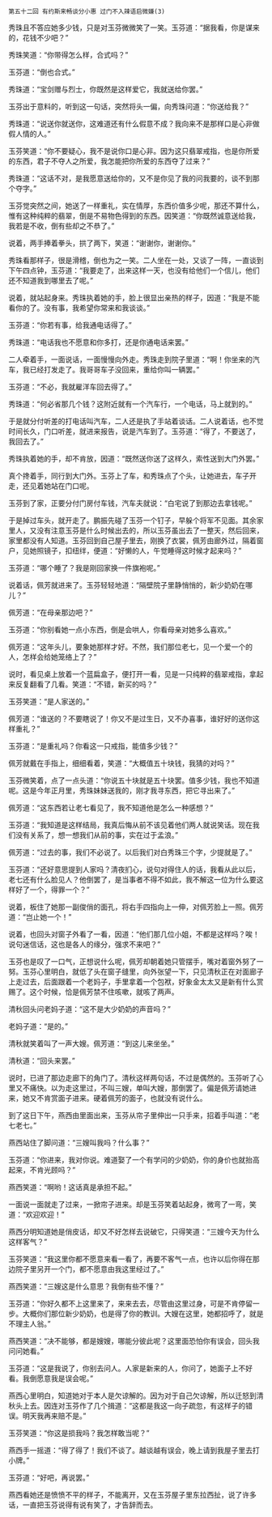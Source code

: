     第五十二回 有约斯来畅谈分小惠 过门不入辣语启微嫌(3) 

   秀珠且不答应她多少钱，只是对玉芬微微笑了一笑。玉芬道：“据我看，你是谋来的，花钱不少吧？”

   秀珠笑道：“你带得怎么样，合式吗？”

   玉芬道：“倒也合式。”

   秀珠道：“宝剑赠与烈士，你既然是这样爱它，我就送给你罢。”

   玉芬出于意料的，听到这一句话，突然将头一偏，向秀珠问道：“你送给我？”

   秀珠道：“说送你就送你，这难道还有什么假意不成？我向来不是那样口是心非做假人情的人。”

   玉芬笑道：“你不要疑心，我不是说你口是心非。因为这只翡翠戒指，也是你所爱的东西，君子不夺人之所爱，我怎能把你所爱的东西夺了过来？”

   秀珠道：“这话不对，是我愿意送给你的，又不是你见了我的问我要的，谈不到那个夺字。”

   玉芬觉突然之间，她送了一样重礼，实在情厚，东西价值多少呢，那还不算什么，惟有这种纯粹的翡翠，倒是不易物色得到的东西。因笑道：“你既然诚意送给我，我若是不收，倒有些却之不恭了。”

   说着，两手捧着拳头，拱了两下，笑道：“谢谢你，谢谢你。”

   秀珠看那样子，很是滑稽，倒也为之一笑。二人坐在一处，又谈了一阵，一直谈到下午四点钟，玉芬道：“我要走了，出来这样一天，也没有给他们一个信儿，他们还不知道我到哪里去了呢。”

   说着，就站起身来。秀珠执着她的手，脸上很显出亲热的样子，因道：“我是不能看你的了。没有事，我希望你常来和我谈谈。”

   玉芬道：“你若有事，给我通电话得了。”

   秀珠道：“电话我也不愿意和你多打，还是你通电话来罢。”

   二人牵着手，一面说话，一面慢慢向外走。秀珠走到院子里道：“啊！你坐来的汽车，我已经打发走了。我哥哥车子没回来，重给你叫一辆罢。”

   玉芬道：“不必，我就雇洋车回去得了。”

   秀珠道：“何必省那几个钱？这附近就有一个汽车行，一个电话，马上就到的。”

   于是就分付听差的打电话叫汽车，二人还是执了手站着谈话。二人说着话，也不觉时间长久，门口听差，就进来报告，说是汽车到了。玉芬道：“得了，不要送了，我回去了。”

   秀珠执着她的手，却不肯放，因道：“既然送你送了这样久，索性送到大门外罢。”

   真个搀着手，同行到大门外。玉芬上了车，和秀珠点了个头，让她进去，车子开走，还见着她站在门口呢。

   玉芬到了家，正要分付门房付车钱，汽车夫就说：“白宅说了到那边去拿钱呢。”

   于是掉过车头，就开走了。鹏振先碰了玉芬一个钉子，早躲个将军不见面。其余家里人，又没有注意玉芬是什么时候出去的，所以玉芬虽出去了一整天，然后回来，家里都没有人知道。玉芬回到自己屋子里去，刚换了衣裳，佩芳由廊外过，隔着窗户，见她照镜子，扣纽绊，便道：“好懒的人，午觉睡得这时候才起来吗？”

   玉芬道：“哪个睡了？我是刚回家换一件旗袍呢。”

   说着话，佩芳就进来了。玉芬轻轻地道：“隔壁院子里静悄悄的，新少奶奶在哪儿？”

   佩芳道：“在母亲那边吧？”

   玉芬道：“你别看她一点小东西，倒是会哄人，你看母亲对她多么喜欢。”

   佩芳道：“这年头儿，要象她那样才好。不然，我们那位老七，见一个爱一个的人，怎样会给她笼络上了？”

   说时，看见桌上放着一个蓝扁盒子，便打开一看，见是一只纯粹的翡翠戒指，拿起来反复翻看了几看。笑道：“不错，新买的吗？”

   玉芬笑道：“是人家送的。”

   佩芳道：“谁送的？不要瞎说了！你又不是过生日，又不办喜事，谁好好的送你这样重礼？”

   玉芬道：“是重礼吗？你看这一只戒指，能值多少钱？”

   佩芳就戴在手指上，细细看着，笑道：“大概值五十块钱，我猜的对吗？”

   玉芬微笑着，点了一点头道：“你说五十块就是五十块罢。值多少钱，我也不知道呢。这是今年正月里，秀珠妹妹送我的，刚才我寻东西，把它寻出来了。”

   佩芳道：“这东西若让老七看见了，我不知道他是怎么一种感想？”

   玉芬道：“我知道是这样结局，我真后悔从前不该见着他们两人就说笑话。现在我们没有关系了，想一想我们从前的事，实在过于孟浪。”

   佩芳道：“过去的事，我们不必说了。以后我们对白秀珠三个字，少提就是了。”

   玉芬道：“还好意思提到人家吗？清夜扪心，说句对得住人的话，我看从此以后，老七还有什么脸见人？他倒罢了，是当事者不得不如此，我不解这一位为什么要这样好了一个，得罪一个？”

   说着，板住了她那一副俊俏的面孔，将右手四指向上一伸，对佩芳脸上一照。佩芳道：“岂止她一个！”

   说着，也回头对窗子外看了一看，因道：“他们那几位小姐，不都是这样吗？唉！说句迷信话，这也是各人的缘分，强求不来吧？”

   玉芬也是叹了一口气，正想说什么呢，佩芳却朝着她只管摆手，嘴对着窗外努了一努。玉芬心里明白，就低了头在窗子缝里，向外张望一下，只见清秋正在对面廊子上走过去，后面跟着一个老妈子，手里拿着一个包袱，好象金太太又是新有什么赏赐了。这个时候，恰是佩芳禁不住咳嗽，就咳了两声。

   清秋回头问老妈子道：“这不是大少奶奶的声音吗？”

   老妈子道：“是的。”

   清秋就笑着叫了一声大嫂。佩芳道：“到这儿来坐坐。”

   清秋道：“回头来罢。”

   说时，已进了那边走廊下的角门了。清秋这样两句话，不过是偶然的。玉芬听了心里又不痛快。以为走这里过，不叫三嫂，单叫大嫂，那倒罢了。偏是佩芳请她进来，她又不肯赏面子进来。硬着佩芳的面子，也就没有说什么。

   到了这日下午，燕西由里面出来，玉芬从帘子里伸出一只手来，招着手叫道：“老七老七。”

   燕西站住了脚问道：“三嫂叫我吗？什么事？”

   玉芬道：“你进来，我对你说。难道娶了一个有学问的少奶奶，你的身价也就抬高起来，不肯光顾吗？”

   燕西笑道：“啊哟！这话真是承担不起。”

   一面说一面就走了过来，一掀帘子进来。却是玉芬笑着站起身，微弯了一弯，笑道：“欢迎欢迎！”

   燕西分明知道她是俏皮话，却又不好怎样去说破它，只得笑道：“三嫂今天为什么这样客气？”

   玉芬笑道：“我这里你都不愿意来看一看了，再要不客气一点，也许以后你得在那边院子里另开一个门，都不愿意由我这里经过了。”

   燕西笑道：“三嫂这是什么意思？我倒有些不懂？”

   玉芬道：“你好久都不上这里来了，来来去去，尽管由这里过身，可是不肯停留一步。大概你们那位新少奶奶，也是得了你的教训。大嫂在这里，她都招呼了，就是不理主人翁。”

   燕西笑道：“决不能够，都是嫂嫂，哪能分彼此呢？这里面恐怕你有误会，回头我问问她看。”

   玉芬道：“这是我说了，你别去问人。人家是新来的人，你问了，她面子上不好看。我倒愿意我是误会呢。”

   燕西心里明白，知道她对于本人是欠谅解的。因为对于自己欠谅解，所以迁怒到清秋头上去。因连对玉芬作了几个揖道：“这都是我这一向子疏忽，有这样子的错误。明天我再来赔不是。”

   玉芬笑道：“你这是损我吗？我怎样敢当呢？”

   燕西手一摇道：“得了得了！我们不谈了。越谈越有误会，晚上请到我屋子里去打小牌。”

   玉芬道：“好吧，再说罢。”

   燕西看她还是愤愤不平的样子，不能离开，又在玉芬屋子里东拉西扯，说了许多话，一直把玉芬说得有说有笑了，才告辞而去。

